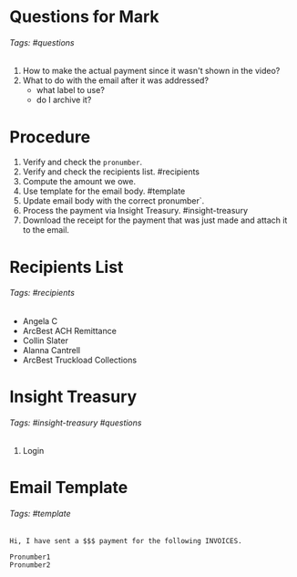 
# Questions for Mark
###### Tags: #questions 
1. How to make the actual payment since it wasn't shown in the video?
2. What to do with the email after it was addressed?
    - what label to use?
    - do I archive it?


# Procedure

1. Verify and check the `pronumber`.
2. Verify and check the recipients list. #recipients
3. Compute the amount we owe.
4. Use template for the email body. #template
5. Update email body with the correct pronumber`.
6. Process the payment via Insight Treasury. #insight-treasury
7. Download the receipt for the payment that was just made and attach it to the email.


# Recipients List
###### Tags: #recipients 
- Angela C
- ArcBest ACH Remittance
- Collin Slater
- Alanna Cantrell
- ArcBest Truckload Collections


# Insight Treasury
###### Tags: #insight-treasury #questions 
1. Login


# Email Template
###### Tags: #template 

```
Hi, I have sent a $$$ payment for the following INVOICES.

Pronumber1
Pronumber2
```

